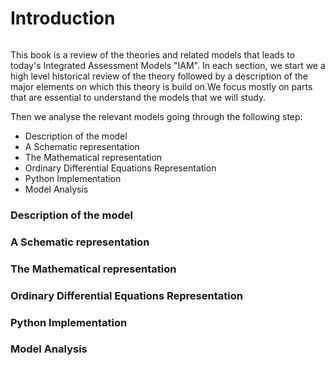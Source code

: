 # Introduction

```{tableofcontents}

```

This book is a review of the theories and related models that leads to today's Integrated Assessment Models "IAM". In each section, we start we a high level historical review of the theory followed by a description of the major elements on which this theory is build on.We focus mostly on parts that are essential to understand the models that we will study.

Then we analyse the relevant models going through the following step:

- Description of the model
- A Schematic representation
- The Mathematical representation
- Ordinary Differential Equations Representation
- Python Implementation
- Model Analysis

### Description of the model

### A Schematic representation

### The Mathematical representation

### Ordinary Differential Equations Representation

### Python Implementation

### Model Analysis
